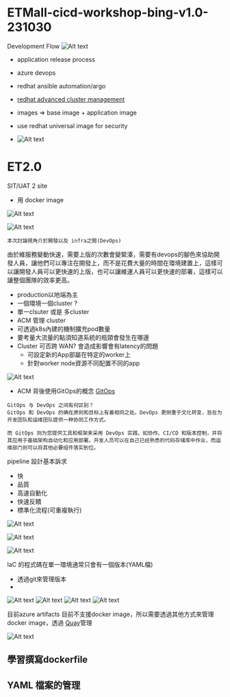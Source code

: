 
# ETMall-cicd-workshop-bing-v1.0-231030

Development Flow
![Alt text](images/1.png)


- application release process
- azure devops
- redhat ansible automation/argo
- [redhat advanced cluster management](https://www.redhat.com/en/technologies/management/advanced-cluster-management)



- images => base image + application image
- use redhat universal image for security
- ![Alt text](images/2.png)


# ET2.0

SIT/UAT 2 site
- 用 docker image
 
![Alt text](images/3.png)

![Alt text](images/4.png)

`本次討論視角介於開發以及 infra之間(DevOps)`


由於維服務變動快速，需要上版的次數會變緊湊，需要有devops的腳色來協助開發人員，讓他們可以專注在開發上，而不是花費大量的時間在環境建置上，這樣可以讓開發人員可以更快速的上版，也可以讓維運人員可以更快速的部署，這樣可以讓整個團隊的效率更高。


- production以地端為主
- 一個環境一個cluster ? 
- 單一clsuter 或是 多cluster
- ACM 管理 cluster
- 可透過k8s內建的機制擴充pod數量
- 要考量大流量的點須知道系統的瓶頸會發生在哪邊
- Cluster 可否跨 WAN? 會造成影響會有latency的問題
  - 可設定新的App部屬在特定的worker上
  - 針對worker node資源不同配置不同的app

![Alt text](images/5.png)
- ACM 背後使用GitOps的概念 [GitOps](https://www.redhat.com/zh/topics/devops/what-is-gitops)

```
GitOps 与 DevOps 之间有何区别？
GitOps 和 DevOps 的确在原则和目标上有着相同之处。DevOps 更侧重于文化转变，旨在为开发团队和运维团队提供一种协同工作方式。

而 GitOps 则为您提供工具和框架来采用 DevOps 实践，如协作、CI/CD 和版本控制，并将其应用于基础架构自动化和应用部署。开发人员可以在自己已经熟悉的代码存储库中作业，而运维部门则可以将其他必要组件落实到位。
```

pipeline 設計基本訴求
- 快
- 品質
- 高速自動化
- 快速反饋
- 標準化流程(可重複執行)
  
![Alt text](images/6.png)

![Alt text](images/7.png)

![Alt text](images/8.png)

IaC 的程式碼在單一環境通常只會有一個版本(YAML檔)
- 透過git來管理版本 
- 
![Alt text](images/9.png)
![Alt text](images/10.png)
![Alt text](images/11.png)
![Alt text](images/12.png) 

目前azure artifacts 目前不支援docker image，所以需要透過其他方式來管理docker image，透過 [Quay](https://quay.io/)管理

 
![Alt text](images/13.png)

## 學習撰寫dockerfile
## YAML 檔案的管理
